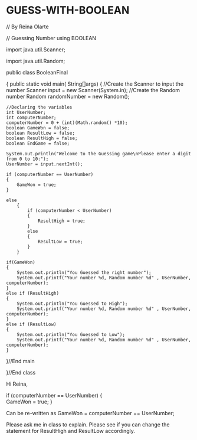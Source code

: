 GUESS-WITH-BOOLEAN
==================

//	By  Reina Olarte


// 	Guessing Number using BOOLEAN

import java.util.Scanner;

import java.util.Random;

public class BooleanFinal

{
		public static void main( String[]args)
{
	//Create the Scanner to input the number
	Scanner input = new Scanner(System.in);
	//Create the Random number
	Random randomNumber = new Random();

	//Declaring the variables
	int UserNumber;
	int computerNumber;
	computerNumber = 0 + (int)(Math.random() *10);
	boolean GameWon = false;
	boolean ResultLow = false;
	boolean ResultHigh = false;
	boolean EndGame = false;
	
	System.out.println("Welcome to the Guessing game\nPlease enter a digit from 0 to 10:");
	UserNumber = input.nextInt();

	if (computerNumber == UserNumber)
	{
		GameWon = true;
	}

	else
		{
			if (computerNumber < UserNumber)
			{
				ResultHigh = true;
			}
			else
			{	
				ResultLow = true;
			}	
		}

	if(GameWon)
	{
		System.out.println("You Guessed the right number");
		System.out.printf("Your number %d, Random number %d" , UserNumber, computerNumber);
	}
	else if (ResultHigh)
	{
		System.out.println("You Guessed to High");
		System.out.printf("Your number %d, Random number %d" , UserNumber, computerNumber);
	}
	else if (ResultLow)
	{
		System.out.println("You Guessed to Low");
		System.out.printf("Your number %d, Random number %d" , UserNumber, computerNumber);
	}
	
		
}//End main

}//End class


Hi Reina,

if (computerNumber == UserNumber)
{    
GameWon = true;
}

Can be re-written as 
    GameWon = computerNumber == UserNumber;

Please ask me in class to explain.  Please see if you can change the statement for ResultHigh and ResultLow accordingly.
